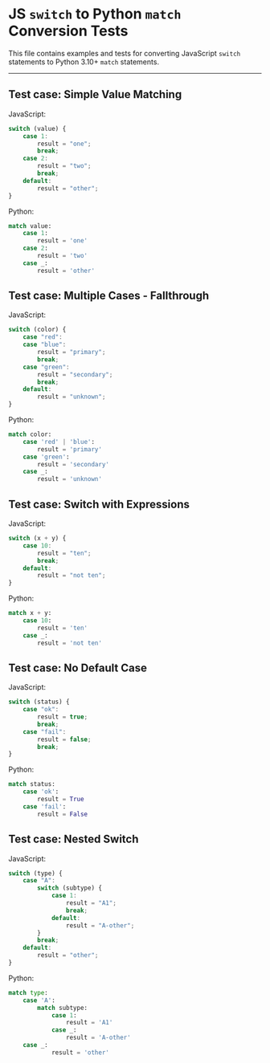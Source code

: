# JS `switch` to Python `match` Conversion Tests

This file contains examples and tests for converting JavaScript `switch` statements to Python 3.10+ `match` statements.

---

## Test case: Simple Value Matching

JavaScript:
```js
switch (value) {
    case 1:
        result = "one";
        break;
    case 2:
        result = "two";
        break;
    default:
        result = "other";
}
```

Python:
```py
match value:
    case 1:
        result = 'one'
    case 2:
        result = 'two'
    case _:
        result = 'other'
```


## Test case: Multiple Cases - Fallthrough

JavaScript:
```js
switch (color) {
    case "red":
    case "blue":
        result = "primary";
        break;
    case "green":
        result = "secondary";
        break;
    default:
        result = "unknown";
}
```

Python:
```py
match color:
    case 'red' | 'blue':
        result = 'primary'
    case 'green':
        result = 'secondary'
    case _:
        result = 'unknown'
```


## Test case: Switch with Expressions

JavaScript:
```js
switch (x + y) {
    case 10:
        result = "ten";
        break;
    default:
        result = "not ten";
}
```

Python:
```py
match x + y:
    case 10:
        result = 'ten'
    case _:
        result = 'not ten'
```


## Test case: No Default Case

JavaScript:
```js
switch (status) {
    case "ok":
        result = true;
        break;
    case "fail":
        result = false;
        break;
}
```

Python:
```py
match status:
    case 'ok':
        result = True
    case 'fail':
        result = False
```


## Test case: Nested Switch

JavaScript:
```js
switch (type) {
    case "A":
        switch (subtype) {
            case 1:
                result = "A1";
                break;
            default:
                result = "A-other";
        }
        break;
    default:
        result = "other";
}
```

Python:
```py
match type:
    case 'A':
        match subtype:
            case 1:
                result = 'A1'
            case _:
                result = 'A-other'
    case _:
            result = 'other'
```